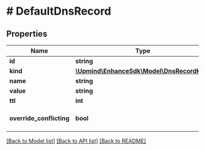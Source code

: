# # DefaultDnsRecord

## Properties

Name | Type | Description | Notes
------------ | ------------- | ------------- | -------------
**id** | **string** |  |
**kind** | [**\Upmind\EnhanceSdk\Model\DnsRecordKind**](DnsRecordKind.md) |  |
**name** | **string** |  |
**value** | **string** |  |
**ttl** | **int** |  | [optional]
**override_conflicting** | **bool** |  | [optional] [default to false]

[[Back to Model list]](../../README.md#models) [[Back to API list]](../../README.md#endpoints) [[Back to README]](../../README.md)

